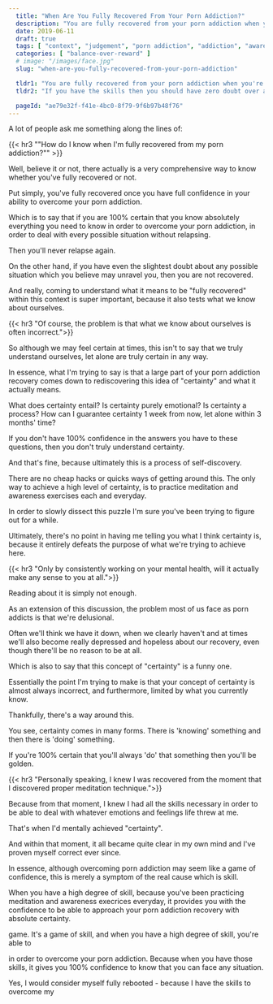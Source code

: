 ```yaml
---
  title: "When Are You Fully Recovered From Your Porn Addiction?"
  description: "You are fully recovered from your porn addiction when you're 100% confident you can deal with any situation without relapsing."
  date: 2019-06-11
  draft: true
  tags: [ "context", "judgement", "porn addiction", "addiction", "awareness", "awareness exercises", "perspective", "nofap", "neverfap", "neverfap deluxe" ]
  categories: [ "balance-over-reward" ]
  # image: "/images/face.jpg"
  slug: "when-are-you-fully-recovered-from-your-porn-addiction"

  tldr1: "You are fully recovered from your porn addiction when you're 100% confident you have the skills to address it."
  tldr2: "If you have the skills then you should have zero doubt over any potential urges you may experience."

  pageId: "ae79e32f-f41e-4bc0-8f79-9f6b97b48f76"
---
```


A lot of people ask me something along the lines of:

{{< hr3 "\"How do I know when I'm fully recovered from my porn addiction?\"" >}}

Well, believe it or not, there actually is a very comprehensive way to know whether you've fully recovered or not.

Put simply, you've fully recovered once you have full confidence in your ability to overcome your porn addiction.

Which is to say that if you are 100% certain that you know absolutely everything you need to know in order to overcome your porn addiction, in order to deal with every possible situation without relapsing.

Then you'll never relapse again.

On the other hand, if you have even the slightest doubt about any possible situation which you believe may unravel you, then you are not recovered.

And really, coming to understand what it means to be "fully recovered" within this context is super important, because it also tests what we know about ourselves.


{{< hr3 "Of course, the problem is that what we know about ourselves is often incorrect.">}}


So although we may feel certain at times, this isn't to say that we truly understand ourselves, let alone are truly certain in any way. 

In essence, what I'm trying to say is that a large part of your porn addiction recovery comes down to rediscovering this idea of "certainty" and what it actually means.

What does certainty entail? Is certainty purely emotional? Is certainty a process? How can I guarantee certainty 1 week from now, let alone within 3 months' time?

If you don't have 100% confidence in the answers you have to these questions, then you don't truly understand certainty.

And that's fine, because ultimately this is a process of self-discovery.

There are no cheap hacks or quicks ways of getting around this. The only way to achieve a high level of certainty, is to practice meditation and awareness exercises each and everyday. 

In order to slowly dissect this puzzle I'm sure you've been trying to figure out for a while.

Ultimately, there's no point in having me telling you what I think certainty is, because it entirely defeats the purpose of what we're trying to achieve here.


{{< hr3 "Only by consistently working on your mental health, will it actually make any sense to you at all.">}}


Reading about it is simply not enough.

As an extension of this discussion, the problem most of us face as porn addicts is that we're delusional.

Often we'll think we have it down, when we clearly haven't and at times we'll also become really depressed and hopeless about our recovery, even though there'll be no reason to be at all.

Which is also to say that this concept of "certainty" is a funny one.

Essentially the point I'm trying to make is that your concept of certainty is almost always incorrect, and furthermore, limited by what you currently know.

Thankfully, there's a way around this. 

You see, certainty comes in many forms. There is 'knowing' something and then there is 'doing' something. 

If you're 100% certain that you'll always 'do' that something then you'll be golden.


{{< hr3 "Personally speaking, I knew I was recovered from the moment that I discovered proper meditation technique.">}}


Because from that moment, I knew I had all the skills necessary in order to be able to deal with whatever emotions and feelings life threw at me. 

That's when I'd mentally achieved "certainty".

And within that moment, it all became quite clear in my own mind and I've proven myself correct ever since. 

In essence, although overcoming porn addiction may seem like a game of confidence, this is merely a symptom of the real cause which is skill.

When you have a high degree of skill, because you've been practicing meditation and awareness execrices everyday, it provides you with the confidence to be able to approach your porn addiction recovery with absolute certainty. 

 game. It's a game of skill, and when you have a high degree of skill, you're able to  

in order to overcome your porn addiction. Because when you have those skills, it gives you 100% confidence to know that you can face any situation. 


Yes, I would consider myself fully rebooted - because I have the skills to overcome my 


